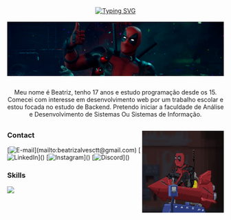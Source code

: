<div align="center">
<a href="https://git.io/typing-svg">
<img src="https://readme-typing-svg.demolab.com?font=Fira+Code&weight=600&pause=1000&color=8E2939&width=435&lines=%E2%8B%86%EF%BD%A1Welcome+to+my+profile!!+%3A)+%E2%9C%A7%EF%BD%A1" alt="Typing SVG"/>
</a>
</div>
<br>
<img align="center" alt="" src="./.imgs/header.png">

##

<!--Sobre mim-->
<p align="center">Meu nome é Beatriz, tenho 17 anos e estudo programação desde os 15. Comecei com interesse em desenvolvimento web por um trabalho escolar e estou focada no estudo de Backend. Pretendo iniciar a faculdade de Análise e Desenvolvimento de Sistemas Ou Sistemas de Informação.</p>

##

</div>

<img align="right" alt="" height="190px" width="190px" src="./.imgs/deadpool2.gif">

<h3 align="left">Contact</h3>


[![E-mail](https://img.shields.io/badge/Gmail-D14836?style=for-the-badge&logo=gmail&logoColor=white")](mailto:beatrizalvesctt@gmail.com)
[![LinkedIn](https://img.shields.io/badge/LinkedIn-0077B5?style=for-the-badge&logo=linkedin&logoColor=white")]()
[![Instagram](https://img.shields.io/badge/Instagram-E4405F?style=for-the-badge&logo=instagram&logoColor=white")]()
[![Discord](src="https://img.shields.io/badge/Discord-7289DA?style=for-the-badge&logo=discord&logoColor=white")]()

<h3 align="left" color="#8E2939">Skills</h3>
<div>
 <a href="https://skillicons.dev">
    <img src="https://skillicons.dev/icons?i=git,java,cs,mysql" />
  </a>
</div>


##
